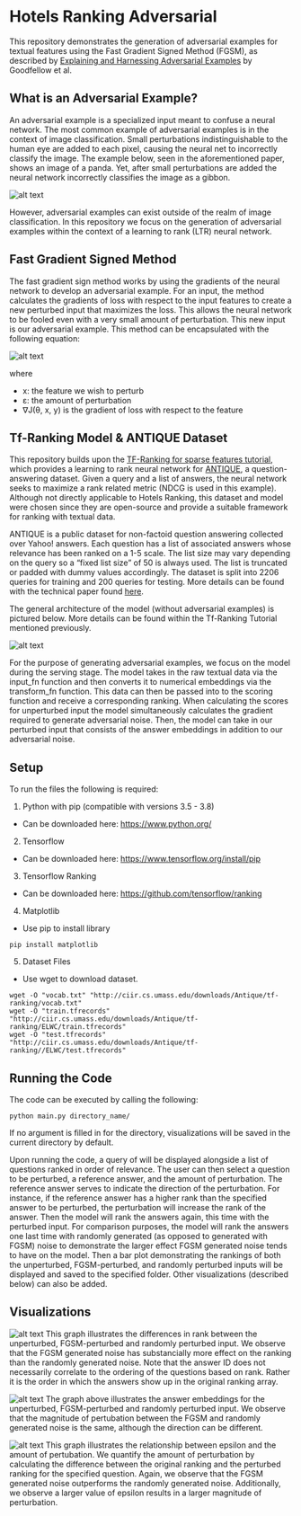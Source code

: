 # Hotels Ranking Adversarial

This repository demonstrates the generation of adversarial examples for textual features using the Fast Gradient Signed Method (FGSM), as described by [Explaining and Harnessing Adversarial Examples](https://arxiv.org/abs/1412.6572) by Goodfellow et al. 

## What is an Adversarial Example?
An adversarial example is a specialized input meant to confuse a neural network. The most common example of adversarial examples is in the context of image classification. Small perturbations indistinguishable to the human eye are added to each pixel, causing the neural net to incorrectly classify the image. The example below, seen in the aforementioned paper, shows an image of a panda. Yet, after small perturbations are added the neural network incorrectly classifies the image as a gibbon.

![alt text](https://github.com/googleinterns/hotels-ranking-adversarial/blob/code-review/images/fgsm_panda.png "Panda FGSM Example")

However, adversarial examples can exist outside of the realm of image classification. In this repository we focus on the generation of adversarial examples within the context of a learning to rank (LTR) neural network. 

## Fast Gradient Signed Method
The fast gradient sign method works by using the gradients of the neural network to develop an adversarial example. For an input, the method calculates the gradients of loss with respect to the input features to create a new perturbed input that maximizes the loss. This allows the neural network to be fooled even with a very small amount of perturbation. This new input is our adversarial example. This method can be encapsulated with the following equation:

![alt text](https://github.com/googleinterns/hotels-ranking-adversarial/blob/code-review/images/fgsm.png  "FGSM Equation")

where 
* x: the feature we wish to perturb
* ε: the amount of perturbation
* ∇J(θ, x, y) is the gradient of loss with respect to the feature

## Tf-Ranking Model & ANTIQUE Dataset
This repository builds upon the [TF-Ranking for sparse features tutorial](https://github.com/tensorflow/ranking/blob/master/tensorflow_ranking/examples/handling_sparse_features.ipynb), which provides a learning to rank neural network for [ANTIQUE](https://ciir.cs.umass.edu/downloads/Antique/), a question-answering dataset. Given a query and a list of answers, the neural network seeks to maximize a rank related metric (NDCG is used in this example). Although not directly applicable to Hotels Ranking, this dataset and model were chosen since they are open-source and provide a suitable framework for ranking with textual data.

ANTIQUE is a public dataset for non-factoid question answering collected over Yahoo! answers. Each question has a list of associated answers whose relevance has been ranked on a 1-5 scale. The list size may vary depending on the query so a “fixed list size” of 50 is always used. The list is truncated or padded with dummy values accordingly. The dataset is split into 2206 queries for training and 200 queries for testing. More details can be found with the technical paper found [here](https://arxiv.org/pdf/1905.08957.pdf).

The general architecture of the model (without adversarial examples) is pictured below. More details can be found within the Tf-Ranking Tutorial mentioned previously.

![alt text](https://github.com/googleinterns/hotels-ranking-adversarial/blob/code-review/images/model_achitecture.JPG  "Model Architecture Diagram")

For the purpose of generating adversarial examples, we focus on the model during the serving stage. The model takes in the raw textual data via the input_fn function and then converts it to numerical embeddings via the transform_fn function. This data can then be passed into to the scoring function and receive a corresponding ranking. When calculating the scores for unperturbed input the model simultaneously calculates the gradient required to generate adversarial noise. Then, the model can take in our perturbed input that consists of the answer embeddings in addition to our adversarial noise.

## Setup
To run the files the following is required:
1) Python with pip (compatible with versions 3.5 - 3.8) 
  * Can be downloaded here: https://www.python.org/
2) Tensorflow
  * Can be downloaded here: https://www.tensorflow.org/install/pip
3) Tensorflow Ranking
  * Can be downloaded here: https://github.com/tensorflow/ranking
4) Matplotlib
  * Use pip to install library
```
pip install matplotlib
```

5) Dataset Files
  * Use wget to download dataset. 
```
wget -O "vocab.txt" "http://ciir.cs.umass.edu/downloads/Antique/tf-ranking/vocab.txt"
wget -O "train.tfrecords" "http://ciir.cs.umass.edu/downloads/Antique/tf-ranking/ELWC/train.tfrecords"
wget -O "test.tfrecords" "http://ciir.cs.umass.edu/downloads/Antique/tf-ranking//ELWC/test.tfrecords"
```
## Running the Code
The code can be executed by calling the following:
```
python main.py directory_name/
```
If no argument is filled in for the directory, visualizations will be saved in the current directory by default. 

Upon running the code, a query of will be displayed alongside a list of questions ranked in order of relevance. The user can then select a question to be perturbed, a reference answer, and the amount of perturbation. The reference answer serves to indicate the direction of the perturbation. For instance, if the reference answer has a higher rank than the specified answer to be perturbed, the perturbation will increase the rank of the answer. Then the model will rank the answers again, this time with the perturbed input. For comparison purposes, the model will rank the answers one last time with randomly generated (as opposed to generated with FGSM) noise to demonstrate the larger effect FGSM generated noise tends to have on the model. Then a bar plot demonstrating the rankings of both the unperturbed, FGSM-perturbed, and randomly perturbed inputs will be displayed and saved to the specified folder. Other visualizations (described below) can also be added.


## Visualizations

![alt text](https://github.com/googleinterns/hotels-ranking-adversarial/blob/code-review/images/Bar_ranking_graph.JPG  "Ranking Bar Graph")
This graph illustrates the differences in rank between the unperturbed, FGSM-perturbed and randomly perturbed input. We observe that the FGSM generated noise has substancially more effect on the ranking than the randomly generated noise. Note that the answer ID does not necessarily correlate to the ordering of the questions based on rank. Rather it is the order in which the answers show up in the original ranking array.

![alt text](https://github.com/googleinterns/hotels-ranking-adversarial/blob/code-review/images/Embedding_graph.JPG  "Embedding Graph")
The graph above illustrates the answer embeddings for the unperturbed, FGSM-perturbed and randomly perturbed input. We observe that the magnitude of pertubation between the FGSM and randomly generated noise is the same, although the direction can be different.

![alt text](https://github.com/googleinterns/hotels-ranking-adversarial/blob/code-review/images/perturbation_vs_epsilon_graph.JPG  "Perturbation vs Epsilon Graph")
This graph illustrates the relationship between epsilon and the amount of pertubation. We quantify the amount of perturbation by calculating the difference between the original ranking and the perturbed ranking for the specified question. Again, we observe that the FGSM generated noise outperforms the randomly generated noise. Additionally, we observe a larger value of epsilon results in a larger magnitude of perturbation.


